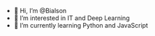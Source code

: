 - 👋 Hi, I’m @Bialson
- 👀 I’m interested in IT and Deep Learning
- 🌱 I’m currently learning Python and JavaScript

<!---
Bialson/Bialson is a ✨ special ✨ repository because its `README.md` (this file) appears on your GitHub profile.
You can click the Preview link to take a look at your changes.
--->
